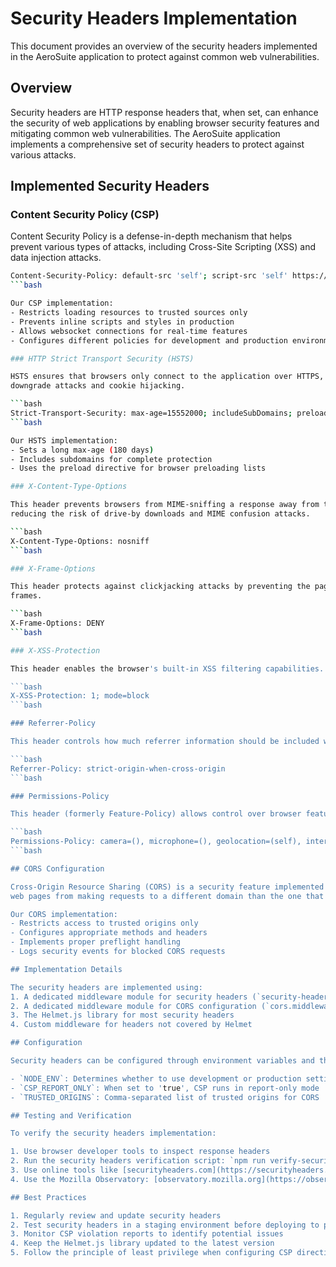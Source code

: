 # Security Headers Implementation

This document provides an overview of the security headers implemented in the AeroSuite application
to protect against common web vulnerabilities.

## Overview

Security headers are HTTP response headers that, when set, can enhance the security of web
applications by enabling browser security features and mitigating common web vulnerabilities. The
AeroSuite application implements a comprehensive set of security headers to protect against various
attacks.

## Implemented Security Headers

### Content Security Policy (CSP)

Content Security Policy is a defense-in-depth mechanism that helps prevent various types of
attacks, including Cross-Site Scripting (XSS) and data injection attacks.

```bash
Content-Security-Policy: default-src 'self'; script-src 'self' https://cdn.aerosuite.com; ...
```bash

Our CSP implementation:
- Restricts loading resources to trusted sources only
- Prevents inline scripts and styles in production
- Allows websocket connections for real-time features
- Configures different policies for development and production environments

### HTTP Strict Transport Security (HSTS)

HSTS ensures that browsers only connect to the application over HTTPS, preventing protocol
downgrade attacks and cookie hijacking.

```bash
Strict-Transport-Security: max-age=15552000; includeSubDomains; preload
```bash

Our HSTS implementation:
- Sets a long max-age (180 days)
- Includes subdomains for complete protection
- Uses the preload directive for browser preloading lists

### X-Content-Type-Options

This header prevents browsers from MIME-sniffing a response away from the declared content type,
reducing the risk of drive-by downloads and MIME confusion attacks.

```bash
X-Content-Type-Options: nosniff
```bash

### X-Frame-Options

This header protects against clickjacking attacks by preventing the page from being embedded in
frames.

```bash
X-Frame-Options: DENY
```bash

### X-XSS-Protection

This header enables the browser's built-in XSS filtering capabilities.

```bash
X-XSS-Protection: 1; mode=block
```bash

### Referrer-Policy

This header controls how much referrer information should be included with requests.

```bash
Referrer-Policy: strict-origin-when-cross-origin
```bash

### Permissions-Policy

This header (formerly Feature-Policy) allows control over browser features and APIs.

```bash
Permissions-Policy: camera=(), microphone=(), geolocation=(self), interest-cohort=()
```bash

## CORS Configuration

Cross-Origin Resource Sharing (CORS) is a security feature implemented by browsers that restricts
web pages from making requests to a different domain than the one that served the original page.

Our CORS implementation:
- Restricts access to trusted origins only
- Configures appropriate methods and headers
- Implements proper preflight handling
- Logs security events for blocked CORS requests

## Implementation Details

The security headers are implemented using:
1. A dedicated middleware module for security headers (`security-headers.middleware.js`)
2. A dedicated middleware module for CORS configuration (`cors.middleware.js`)
3. The Helmet.js library for most security headers
4. Custom middleware for headers not covered by Helmet

## Configuration

Security headers can be configured through environment variables and the application config:

- `NODE_ENV`: Determines whether to use development or production settings
- `CSP_REPORT_ONLY`: When set to 'true', CSP runs in report-only mode
- `TRUSTED_ORIGINS`: Comma-separated list of trusted origins for CORS

## Testing and Verification

To verify the security headers implementation:

1. Use browser developer tools to inspect response headers
2. Run the security headers verification script: `npm run verify-security-headers`
3. Use online tools like [securityheaders.com](https://securityheaders.com) to scan the application
4. Use the Mozilla Observatory: [observatory.mozilla.org](https://observatory.mozilla.org/)

## Best Practices

1. Regularly review and update security headers
2. Test security headers in a staging environment before deploying to production
3. Monitor CSP violation reports to identify potential issues
4. Keep the Helmet.js library updated to the latest version
5. Follow the principle of least privilege when configuring CSP directives

